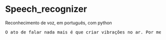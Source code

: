 # Speech_recognizer
Reconhecimento de voz, em português, com python


<pre>O ato de falar nada mais é que criar vibrações no ar. Por meio de um conversor analógico-digital (ADC), essas vibrações podem ser convertidas em dados digitais, que o computador pode entender. Para fazer isso, ele coleta ou digitaliza o som fazendo medições precisas da onda em intervalos de frequência<pre>
